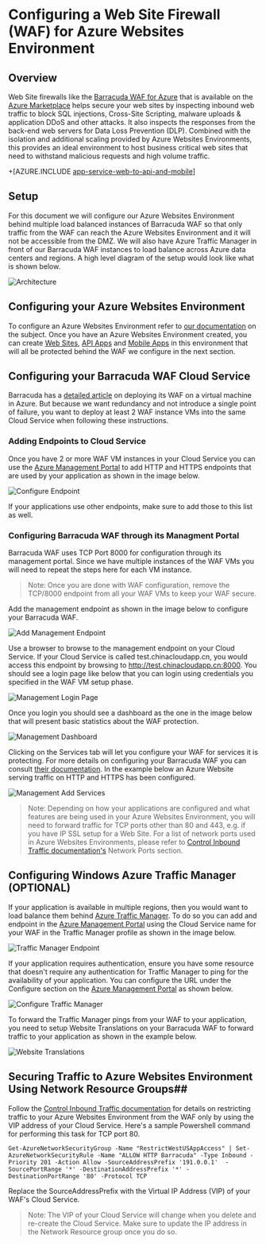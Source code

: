 <!-- not suitable for Mooncake -->

<properties 
	pageTitle="Configuring a Web Site Firewall (WAF) for Azure Websites Environment" 
	description="Learn how to configure a web site firewall in front of your Azure Websites Environment." 
	services="app-service\web" 
	documentationCenter="" 
	authors="naziml" 
	manager="wpickett" 
	editor="jimbe"/>

<tags
	ms.service="app-service"
	ms.date="09/15/2015"
	wacn.date="11/27/2015"/>	

# Configuring a Web Site Firewall (WAF) for Azure Websites Environment

## Overview ##
Web Site firewalls like the [Barracuda WAF for Azure](https://www.barracuda.com/programs/azure) that is available on the [Azure Marketplace](http://azure.microsoft.com/marketplace/partners/barracudanetworks/waf-byol/) helps secure your web sites by inspecting inbound web traffic to block SQL injections, Cross-Site Scripting, malware uploads & application DDoS and other attacks. It also inspects the responses from the back-end web servers for Data Loss Prevention (DLP). Combined with the isolation and additional scaling provided by Azure Websites Environments, this provides an ideal environment to host business critical web sites that need to withstand malicious requests and high volume traffic.

+[AZURE.INCLUDE [app-service-web-to-api-and-mobile](../includes/app-service-web-to-api-and-mobile.md)] 

## Setup ##
For this document we will configure our Azure Websites Environment behind multiple load balanced instances of Barracuda WAF so that only traffic from the WAF can reach the Azure Websites Environment and it will not be accessible from the DMZ. We will also have Azure Traffic Manager in front of our Barracuda WAF instances to load balance across Azure data centers and regions. A high level diagram of the setup would look like what is shown below.

![Architecture][Architecture] 

## Configuring your Azure Websites Environment ##
To configure an Azure Websites Environment refer to [our documentation](/documentation/articles/app-service-web-how-to-create-an-app-service-environment) on the subject. Once you have an Azure Websites Environment created, you can create [Web Sites](/home/features/web-site/), [API Apps](/documentation/articles/app-service-api-apps-why-best-platform) and [Mobile Apps](/documentation/articles/app-service-mobile-value-prop-preview) in this environment that will all be protected behind the WAF we configure in the next section.

## Configuring your Barracuda WAF Cloud Service ##
Barracuda has a [detailed article](https://techlib.barracuda.com/WAF/AzureDeploy) on deploying its WAF on a virtual machine in Azure. But because we want redundancy and not introduce a single point of failure, you want to deploy at least 2 WAF instance VMs into the same Cloud Service when following these instructions.

### Adding Endpoints to Cloud Service ###
Once you have 2 or more WAF VM instances in your Cloud Service you can use the [Azure Management Portal](https://manage.windowsazure.cn) to add HTTP and HTTPS endpoints that are used by your application as shown in the image below.

![Configure Endpoint][ConfigureEndpoint]

If your applications use other endpoints, make sure to add those to this list as well. 

### Configuring Barracuda WAF through its Managment Portal ###
Barracuda WAF uses TCP Port 8000 for configuration through its management portal. Since we have multiple instances of the WAF VMs you will need to repeat the steps here for each VM instance. 


> Note: Once you are done with WAF configuration, remove the TCP/8000 endpoint from all your WAF VMs to keep your WAF secure.

Add the management endpoint as shown in the image below to configure your Barracuda WAF.

![Add Management Endpoint][AddManagementEndpoint]
 
Use a browser to browse to the management endpoint on your Cloud Service. If your Cloud Service is called test.chinacloudapp.cn, you would access this endpoint by browsing to http://test.chinacloudapp.cn:8000. You should see a login page like below that you can login using credentials you specified in the WAF VM setup phase.

![Management Login Page][ManagementLoginPage]

Once you login you should see a dashboard as the one in the image below that will present basic statistics about the WAF protection.

![Management Dashboard][ManagementDashboard]

Clicking on the Services tab will let you configure your WAF for services it is protecting. For more details on configuring your Barracuda WAF you can consult [their documentation](https://techlib.barracuda.com/waf/getstarted1). In the example below an Azure Website serving traffic on HTTP and HTTPS has been configured.

![Management Add Services][ManagementAddServices]

> Note: Depending on how your applications are configured and what features are being used in your Azure Websites Environment, you will need to forward traffic for TCP ports other than 80 and 443, e.g. if you have IP SSL setup for a Web Site. For a list of network ports used in Azure Websites Environments, please refer to [Control Inbound Traffic documentation's](/documentation/articles/app-service-app-service-environment-control-inbound-traffic) Network Ports section.

## Configuring Windows Azure Traffic Manager (OPTIONAL) ##
If your application is available in multiple regions, then you would want to load balance them behind [Azure Traffic Manager](/documentation/articles/traffic-manager). To do so you can add and endpoint in the [Azure Management Portal](https://manage.azure.com) using the Cloud Service name for your WAF in the Traffic Manager profile as shown in the image below. 

![Traffic Manager Endpoint][TrafficManagerEndpoint]

If your application requires authentication, ensure you have some resource that doesn't require any authentication for Traffic Manager to ping for the availability of your application. You can configure the URL under the Configure section on the [Azure Management Portal](https://manage.azure.com) as shown below.

![Configure Traffic Manager][ConfigureTrafficManager]

To forward the Traffic Manager pings from your WAF to your application, you need to setup Website Translations on your Barracuda WAF to forward traffic to your application as shown in the example below.

![Website Translations][WebsiteTranslations]

## Securing Traffic to Azure Websites Environment Using Network Resource Groups##
Follow the [Control Inbound Traffic documentation](/documentation/articles/app-service-app-service-environment-control-inbound-traffic) for details on restricting traffic to your Azure Websites Environment from the WAF only by using the VIP address of your Cloud Service. Here's a sample Powershell command for performing this task for TCP port 80.


    Get-AzureNetworkSecurityGroup -Name "RestrictWestUSAppAccess" | Set-AzureNetworkSecurityRule -Name "ALLOW HTTP Barracuda" -Type Inbound -Priority 201 -Action Allow -SourceAddressPrefix '191.0.0.1'  -SourcePortRange '*' -DestinationAddressPrefix '*' -DestinationPortRange '80' -Protocol TCP

Replace the SourceAddressPrefix with the Virtual IP Address (VIP) of your WAF's Cloud Service.

> Note: The VIP of your Cloud Service will change when you delete and re-create the Cloud Service. Make sure to update the IP address in the Network Resource group once you do so. 
 
<!-- IMAGES -->
[Architecture]: ./media/app-service-app-service-environment-web-application-firewall/Architecture.png
[ConfigureEndpoint]: ./media/app-service-app-service-environment-web-application-firewall/ConfigureEndpoint.png
[AddManagementEndpoint]: ./media/app-service-app-service-environment-web-application-firewall/AddManagementEndpoint.png
[ManagementAddServices]: ./media/app-service-app-service-environment-web-application-firewall/ManagementAddServices.png
[ManagementDashboard]: ./media/app-service-app-service-environment-web-application-firewall/ManagementDashboard.png
[ManagementLoginPage]: ./media/app-service-app-service-environment-web-application-firewall/ManagementLoginPage.png
[TrafficManagerEndpoint]: ./media/app-service-app-service-environment-web-application-firewall/TrafficManagerEndpoint.png
[ConfigureTrafficManager]: ./media/app-service-app-service-environment-web-application-firewall/ConfigureTrafficManager.png
[WebsiteTranslations]: ./media/app-service-app-service-environment-web-application-firewall/WebsiteTranslations.png